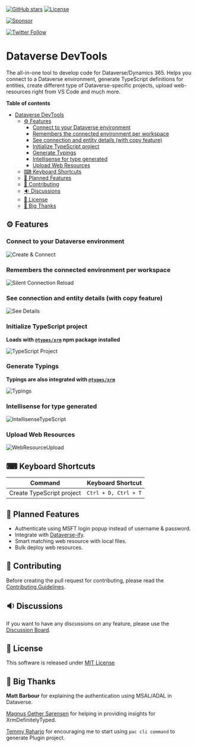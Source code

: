 [![GitHub stars](https://img.shields.io/github/stars/Power-Maverick/DataverseDevTools-VSCode?label=github%20stars)](https://github.com/Power-Maverick/DataverseDevTools-VSCode)
[![License](https://img.shields.io/github/license/Power-Maverick/DataverseDevTools-VSCode)](https://github.com/Power-Maverick/DataverseDevTools-VSCode/blob/master/LICENSE)

[![Sponsor](https://img.shields.io/static/v1?label=Sponsor&message=%E2%9D%A4&logo=GitHub)](https://github.com/sponsors/Power-Maverick)

[![Twitter Follow](https://img.shields.io/twitter/follow/DanzMaverick?style=social)](https://twitter.com/Danzmaverick)

# Dataverse DevTools

The all-in-one tool to develop code for Dataverse/Dynamics 365. Helps you connect to a Dataverse environment, generate TypeScript definitions for entities, create different type of Dataverse-specific projects, upload web-resources right from VS Code and much more.

**Table of contents**

- [Dataverse DevTools](#dataverse-devtools)
  - [⚙ Features](#-features)
      - [Connect to your Dataverse environment](#connect-to-your-dataverse-environment)
      - [Remembers the connected environment per workspace](#remembers-the-connected-environment-per-workspace)
      - [See connection and entity details (with copy feature)](#see-connection-and-entity-details-with-copy-feature)
      - [Initialize TypeScript project](#initialize-typescript-project)
      - [Generate Typings](#generate-typings)
      - [Intellisense for type generated](#intellisense-for-type-generated)
      - [Upload Web Resources](#upload-web-resources)
  - [⌨ Keyboard Shortcuts](#-keyboard-shortcuts)
  - [💭 Planned Features](#-planned-features)
  - [🔌 Contributing](#-contributing)
  - [🔉 Discussions](#-discussions)
  - [📃 License](#-license)
  - [💙 Big Thanks](#-big-thanks)

## ⚙ Features

### Connect to your Dataverse environment

![Create & Connect](https://github.com/Power-Maverick/DataverseDevTools-VSCode/blob/main/assets/Create&Connect.gif?raw=true)

### Remembers the connected environment per workspace

![Silent Connection Reload](https://github.com/Power-Maverick/DataverseDevTools-VSCode/blob/main/assets/RememberConnection.gif?raw=true)

### See connection and entity details (with copy feature)

![See Details](https://github.com/Power-Maverick/DataverseDevTools-VSCode/blob/main/assets/Connection&EntityDetails.gif?raw=true)

### Initialize TypeScript project

**Loads with [`@types/xrm`](https://www.npmjs.com/package/@types/xrm) npm package installed**

![TypeScript Project](https://github.com/Power-Maverick/DataverseDevTools-VSCode/blob/main/assets/TypeScriptInitialization.gif?raw=true)

### Generate Typings

**Typings are also integrated with [`@types/xrm`](https://www.npmjs.com/package/@types/xrm)**

![Typings](https://github.com/Power-Maverick/DataverseDevTools-VSCode/blob/main/assets/GenerateTypings.gif?raw=true)

### Intellisense for type generated

![IntellisenseTypeScript](https://github.com/Power-Maverick/DataverseDevTools-VSCode/blob/main/assets/IntellisenseForTypeScript.gif?raw=true)

### Upload Web Resources

![WebResourceUpload](https://github.com/Power-Maverick/DataverseDevTools-VSCode/blob/main/assets/WebResourceUpload.gif?raw=true)

## ⌨ Keyboard Shortcuts

| Command                   | Keyboard Shortcut    |
| ------------------------- | -------------------- |
| Create TypeScript project | `Ctrl + D, Ctrl + T` |

## 💭 Planned Features

-   Authenticate using MSFT login popup instead of username & password.
-   Integrate with [Dataverse-ify](https://github.com/scottdurow/dataverse-ify/).
-   Smart matching web resource with local files.
-   Bulk deploy web resources.

## 🔌 Contributing

Before creating the pull request for contributing, please read the [Contributing Guidelines](CONTRIBUTING.md).

## 🔉 Discussions

If you want to have any discussions on any feature, please use the [Discussion Board](https://github.com/Power-Maverick/DataverseDevTools-VSCode/discussions).

## 📃 License

This software is released under [MIT License](http://www.opensource.org/licenses/mit-license.php)

## 💙 Big Thanks

**Matt Barbour** for explaining the authentication using MSAL/ADAL in Dataverse.

[Magnus Gether Sørensen](https://www.linkedin.com/in/xrmwizard/) for helping in providing insights for XrmDefinitelyTyped.

[Temmy Raharjo](https://www.linkedin.com/in/temmy-wahyu-raharjo/) for encouraging me to start using `pac cli command` to generate Plugin project.

